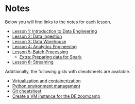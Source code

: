 # Notes

Below you will find links to the notes for each lesson.

- [Lesson 1: Introduction to Data Engineering](1_intro.md)
- [Lesson 2: Data Ingestion](2_data_ingestion.md)
- [Lesson 3: Data Warehouse](3_data_warehouse.md)
- [Lesson 4: Analytics Engineering](4_analytics.md)
- [Lesson 5: Batch Processing](5_batch_processing.md)
  - [Extra: Preparing data for Spark](extra1_preparing_data.md)
- [Lesson 6: Streaming](6_streaming.md)

Additionally, the following gists with cheatsheets are available.

- [Virtualization and containerization](https://gist.github.com/ziritrion/1842c8a4c4851602a8733bba19ab6050)
- [Python environment management](https://gist.github.com/ziritrion/8024025672ea92b8bdeb320d6015aa0d)
- [Git cheatsheet](https://gist.github.com/ziritrion/d73ca65bf4d19c79ca842a55853cb962)
- [Create a VM instance for the DE zoomcamp](https://gist.github.com/ziritrion/3214aa570e15ae09bf72c4587cb9d686)
